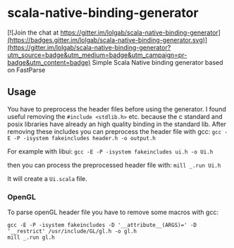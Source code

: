 # scala-native-binding-generator

[![Join the chat at https://gitter.im/lolgab/scala-native-binding-generator](https://badges.gitter.im/lolgab/scala-native-binding-generator.svg)](https://gitter.im/lolgab/scala-native-binding-generator?utm_source=badge&utm_medium=badge&utm_campaign=pr-badge&utm_content=badge)
Simple Scala Native binding generator based on FastParse

## Usage
You have to preprocess the header files before using the generator.
I found useful removing the `#include <stdlib.h>` etc. because the c standard and posix libraries have already an high quality binding in the standard lib.
After removing these includes you can preprocess the header file with gcc:
```gcc -E -P -isystem fakeincludes header.h -o output.h```

For example with libui:
```gcc -E -P -isystem fakeincludes ui.h -o Ui.h```

then you can process the preprocessed header file with:
```mill _.run Ui.h```

It will create a `Ui.scala` file.

### OpenGL
To parse openGL header file you have to remove some macros with gcc:
```
gcc -E -P -isystem fakeincludes -D '__attribute__(ARGS)=' -D '__restrict' /usr/include/GL/gl.h -o gl.h
mill _.run gl.h
```
